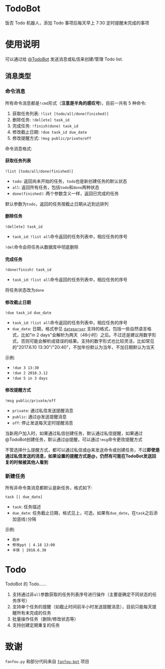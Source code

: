 # TodoBot

饭否 Todo 机器人，添加 Todo 事项后每天早上 7:30 定时提醒未完成的事项

# 使用说明

可以通过给 [@TodoBot](http://fanfou.com/todobot) 发送消息或私信来创建/管理 Todo list.

## 消息类型

### 命令消息

所有命令消息都是`!cmd`形式（**注意是半角的感叹号**)，目前一共有 5 种命令:

1. 获取任务列表: `!list [todo/all/done(finished)]`
2. 删除任务: `!del[ete] task_id`
3. 完成任务: `!finish(done) task_id`
4. 修改截止日期: `!due task_id due_date`
5. 修改提醒方式: `!msg public/private/off`

命令消息格式:

#### 获取任务列表

    !list [todo/all/done(finished)]

- `todo`: 返回尚未开始的任务，`todo`也是新创建任务的默认状态
- `all`: 返回所有任务，包括`todo`和`done`两种状态
- `done(finished)`: 两个参数含义一样，返回已完成的任务

默认参数为`todo`，返回的任务按截止日期从近到远排列

#### 删除任务

    !del[ete] task_id

- `task_id`: `!list all`命令返回的任务列表中，相应任务的序号

`!del`命令会将任务从数据库中彻底删除

#### 完成任务

    !done(finish) task_id

- `task_id`: `!list all`命令返回的任务列表中，相应任务的序号

将任务状态改为`done`

#### 修改截止日期

    !due task_id due_date

- `task_id`: `!list all`命令返回的任务列表中，相应任务的序号
- `due_date`: 日期，格式参见 [`dateparser`](https://github.com/scrapinghub/dateparser) 支持的格式，包括一些自然语言格式，比如"in 2 days"会解析为两天（48小时）之后。不过还是建议用数字形式，否则可能会解析成错误的结果。支持的数字形式也比较灵活，比如常见的"2017.6.10 13:30"/"20:40"，不加年份默认为当年，不加日期默认为当天

示例:

- `!due 3 13:30`
- `!due 2 2018.3.12`
- `!due 5 in 3 days`

#### 修改提醒方式

    !msg public/private/off

- `private`: 通过私信发送提醒消息
- `public`: 通过@发送提醒消息
- `off`: 停止发送每天定时提醒消息

当新用户加入时，如果通过私信创建任务，默认通过私信提醒，如果通过@TodoBot创建任务，默认通过@提醒，可以通过`!msg`命令更改提醒方式

不管选择什么提醒方式，都可以通过私信或@来发送命令或创建任务，不过**即使是通过私信发送的消息，如果设置的提醒方式是@，仍然有可能在TodoBot发送回复的时候被其他人看到**

### 新建任务

所有非命令类消息都默认是新任务，格式如下:

    task [| due_date]

- `task`: 任务描述
- `due_date`: 任务截止日期，格式见上，可选，如果有`due_date`，在`task`之后添加竖线`|`分隔

示例:

- `跑步`
- `修改ppt | 4.18 13:00`
- `半铁 | 2018.6.30`

# Todo

TodoBot 的 Todo……

1. 支持通过非`all`参数获取的任务列表序号进行操作（主要是确定不同状态的任务序号）
2. 支持单个任务的提醒（如截止时间前半小时发送提醒消息），目前只能每天提醒所有未完成的任务
3. 批量操作任务（删除/修改状态等）
4. 支持创建定期重复的任务

# 致谢

`fanfou.py` 和部分代码来自 [`fanfou-bot`](https://github.com/akgnah/fanfou-bot) 项目
